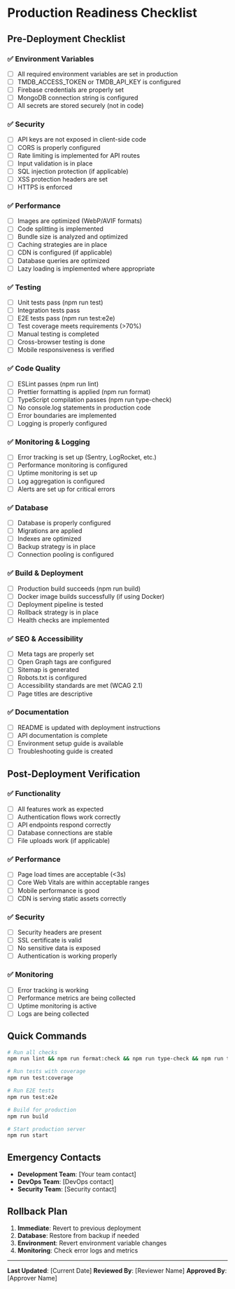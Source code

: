 # Production Readiness Checklist

## Pre-Deployment Checklist

### ✅ Environment Variables
- [ ] All required environment variables are set in production
- [ ] TMDB_ACCESS_TOKEN or TMDB_API_KEY is configured
- [ ] Firebase credentials are properly set
- [ ] MongoDB connection string is configured
- [ ] All secrets are stored securely (not in code)

### ✅ Security
- [ ] API keys are not exposed in client-side code
- [ ] CORS is properly configured
- [ ] Rate limiting is implemented for API routes
- [ ] Input validation is in place
- [ ] SQL injection protection (if applicable)
- [ ] XSS protection headers are set
- [ ] HTTPS is enforced

### ✅ Performance
- [ ] Images are optimized (WebP/AVIF formats)
- [ ] Code splitting is implemented
- [ ] Bundle size is analyzed and optimized
- [ ] Caching strategies are in place
- [ ] CDN is configured (if applicable)
- [ ] Database queries are optimized
- [ ] Lazy loading is implemented where appropriate

### ✅ Testing
- [ ] Unit tests pass (npm run test)
- [ ] Integration tests pass
- [ ] E2E tests pass (npm run test:e2e)
- [ ] Test coverage meets requirements (>70%)
- [ ] Manual testing is completed
- [ ] Cross-browser testing is done
- [ ] Mobile responsiveness is verified

### ✅ Code Quality
- [ ] ESLint passes (npm run lint)
- [ ] Prettier formatting is applied (npm run format)
- [ ] TypeScript compilation passes (npm run type-check)
- [ ] No console.log statements in production code
- [ ] Error boundaries are implemented
- [ ] Logging is properly configured

### ✅ Monitoring & Logging
- [ ] Error tracking is set up (Sentry, LogRocket, etc.)
- [ ] Performance monitoring is configured
- [ ] Uptime monitoring is set up
- [ ] Log aggregation is configured
- [ ] Alerts are set up for critical errors

### ✅ Database
- [ ] Database is properly configured
- [ ] Migrations are applied
- [ ] Indexes are optimized
- [ ] Backup strategy is in place
- [ ] Connection pooling is configured

### ✅ Build & Deployment
- [ ] Production build succeeds (npm run build)
- [ ] Docker image builds successfully (if using Docker)
- [ ] Deployment pipeline is tested
- [ ] Rollback strategy is in place
- [ ] Health checks are implemented

### ✅ SEO & Accessibility
- [ ] Meta tags are properly set
- [ ] Open Graph tags are configured
- [ ] Sitemap is generated
- [ ] Robots.txt is configured
- [ ] Accessibility standards are met (WCAG 2.1)
- [ ] Page titles are descriptive

### ✅ Documentation
- [ ] README is updated with deployment instructions
- [ ] API documentation is complete
- [ ] Environment setup guide is available
- [ ] Troubleshooting guide is created

## Post-Deployment Verification

### ✅ Functionality
- [ ] All features work as expected
- [ ] Authentication flows work correctly
- [ ] API endpoints respond correctly
- [ ] Database connections are stable
- [ ] File uploads work (if applicable)

### ✅ Performance
- [ ] Page load times are acceptable (<3s)
- [ ] Core Web Vitals are within acceptable ranges
- [ ] Mobile performance is good
- [ ] CDN is serving static assets correctly

### ✅ Security
- [ ] Security headers are present
- [ ] SSL certificate is valid
- [ ] No sensitive data is exposed
- [ ] Authentication is working properly

### ✅ Monitoring
- [ ] Error tracking is working
- [ ] Performance metrics are being collected
- [ ] Uptime monitoring is active
- [ ] Logs are being collected

## Quick Commands

```bash
# Run all checks
npm run lint && npm run format:check && npm run type-check && npm run test && npm run build

# Run tests with coverage
npm run test:coverage

# Run E2E tests
npm run test:e2e

# Build for production
npm run build

# Start production server
npm run start
```

## Emergency Contacts

- **Development Team**: [Your team contact]
- **DevOps Team**: [DevOps contact]
- **Security Team**: [Security contact]

## Rollback Plan

1. **Immediate**: Revert to previous deployment
2. **Database**: Restore from backup if needed
3. **Environment**: Revert environment variable changes
4. **Monitoring**: Check error logs and metrics

---

**Last Updated**: [Current Date]
**Reviewed By**: [Reviewer Name]
**Approved By**: [Approver Name]
